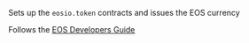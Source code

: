 Sets up the `eosio.token` contracts and issues the EOS currency

Follows the [EOS Developers Guide](https://developers.eos.io/eosio-home/docs/token-contract)
